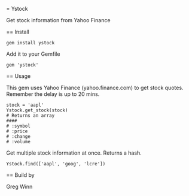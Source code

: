 = Ystock

Get stock information from Yahoo Finance

== Install

	gem install ystock

Add it to your Gemfile

	gem 'ystock'


== Usage

This gem uses Yahoo Finance (yahoo.finance.com) to get stock quotes. Remember the delay is up to 20 mins.

	stock = 'aapl'
	Ystock.get_stock(stock)
	# Returns an array
	####
	# :symbol
	# :price
	# :change
	# :volume
	
Get multiple stock information at once. Returns a hash.

	Ystock.find(['aapl', 'goog', 'lcre'])
	

== Build by

Greg Winn